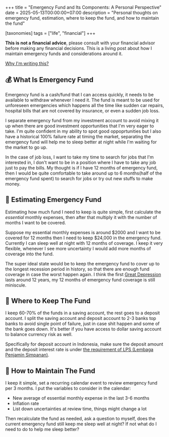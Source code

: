 +++
title = "Emergency Fund and Its Components: A Personal Perspective"
date = 2025-05-13T00:00:00+07:00
description = "Personal thoughts on emergency fund, estimation, where to keep the fund, and how to maintain the fund"

[taxonomies]
tags = ["life", "financial"]
+++

**This is not a financial advice**, please consult with your financial advisor before making any financial decisions.
This is a living post about how I maintain emergency funds and considerations around it.

<a _target="blank" href="/pages/about-me#about-blogging">Why I'm writing this?</a>


## 💰 What Is Emergency Fund
Emergency fund is a cash/fund that I can access quickly, it needs to be available to withdraw whenever I need it.
The fund is meant to be used for unforeseen emergencies which happens all the time like sudden car repairs, hospital bills that are not covered by insurance, or even a sudden job loss.

I separate emergency fund from my investment account to avoid mixing it up when there are good investment opportunities that I'm very eager to take.
I'm quite confident in my ability to spot good oppoprtunities but I also have a historical 100% failure rate at timing the market, separating the emergency fund will
help me to sleep better at night while I'm waiting for the market to go up.

In the case of job loss, I want to take my time to search for jobs that I'm interested in, I don't want to be in a position where I have to take any job just to pay the bills.
My thought is if I have 12 months of emergency fund, then I would be quite comfortable to take around up to 6 months(half of the emergency fund spent) to search for jobs or try out new stuffs to make money.

## 🧮 Estimating Emergency Fund
Estimating how much fund I need to keep is quite simple, first calculate the _essential_ monthly expenses, then after that
multiply it with the number of months I want to be covered.

Suppose my essential monthly expenses is around $2000 and I want to be covered for 12 months then I need to keep $24,000 in the emergency fund. Currently I can sleep well
at night with 12 months of coverage. I keep it very flexible, whenever I see more uncertainty I would add more months of coverage into the fund.

The super ideal state would be to keep the emergency fund to cover up to the longest recession period in history, so that there are enough fund coverage in case the worst happen again. I think the first [Great Depression](https://www.investopedia.com/terms/g/great_depression.asp) lasts around 12 years, my 12 months of emergency fund coverage is still miniscule.

## 🏦 Where to Keep The Fund
I keep 60-70% of the funds in a saving account, the rest goes to a deposit account.
I split the saving account and deposit account to 2-3 banks top banks to avoid single point of failure, just in case shit happen
and some of the bank goes down. It's better if you have access to dollar saving account to balance currency risk as well.

Specifically for deposit account in Indonesia, make sure the deposit amount and the deposit interest rate is under [the requirement of LPS (Lembaga Penjamin Simpanan)](https://apps.lps.go.id/BankPesertaLPSRate).

## 💅 How to Maintain The Fund
I keep it simple, set a recurring calendar event to review emergency fund per 3 months. I put the variables to consider in the calendar:
* New average of essential monthly expense in the last 3-6 months
* Inflation rate
* List down uncertainties at review time, things might change a lot

Then recalculate the fund as needed, ask a question to myself, does the current emergency fund still keep me sleep well at night? If not what do I need to do to help me sleep better?
